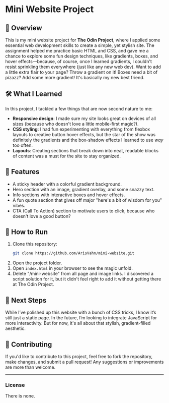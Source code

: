 # Mini Website Project

## 📜 Overview

This is my mini website project for **The Odin Project**, where I applied some essential web development skills to create a simple, yet stylish site. The assignment helped me practice basic HTML and CSS, and gave me a chance to explore some fun design techniques, like gradients, boxes, and hover effects—because, of course, once I learned gradients, I couldn't resist sprinkling them everywhere (just like any new web dev). Want to add a little extra flair to your page? Throw a gradient on it! Boxes need a bit of pizazz? Add some more gradient! It's basically my new best friend.

## 🛠️ What I Learned

In this project, I tackled a few things that are now second nature to me:

- **Responsive design**: I made sure my site looks great on devices of all sizes (because who doesn't love a little mobile-first magic?).
- **CSS styling**: I had fun experimenting with everything from flexbox layouts to creative button hover effects, but the star of the show was definitely the gradients and the box-shadow effects I learned to use *way* too often.
- **Layouts**: Creating sections that break down into neat, readable blocks of content was a must for the site to stay organized.

## 🚀 Features

- A sticky header with a colorful gradient background.
- Hero section with an image, gradient overlay, and some snazzy text.
- Info sections with interactive boxes and hover effects.
- A fun quote section that gives off major "here's a bit of wisdom for you" vibes.
- CTA (Call To Action) section to motivate users to click, because who doesn't love a good button?

## 📝 How to Run

1. Clone this repository:
    ```bash
    git clone https://github.com/ArisVahn/mini-website.git
    ```
2. Open the project folder.
3. Open `index.html` in your browser to see the magic unfold.
4. Delete "/mini-website" from all page and image links. I discovered a script solution for it, but it didn't feel right to add it without getting there at The Odin Project.

## 🔮 Next Steps

While I’ve polished up this website with a bunch of CSS tricks, I know it’s still just a static page. In the future, I’m looking to integrate JavaScript for more interactivity. But for now, it's all about that stylish, gradient-filled aesthetic.

## 🤝 Contributing

If you'd like to contribute to this project, feel free to fork the repository, make changes, and submit a pull request! Any suggestions or improvements are more than welcome.

---

### License

There is none.
